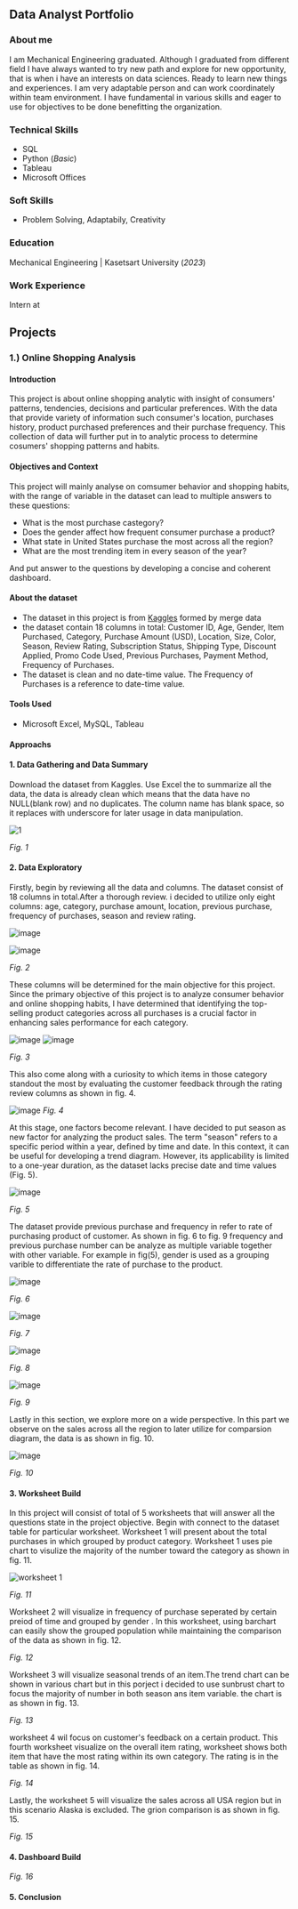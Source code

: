 ## Data Analyst Portfolio
### About me
I am Mechanical Engineering graduated. Although I graduated from different field I have always wanted to try new path and explore for new opportunity, that is when i have an interests on data sciences. Ready to learn new things and experiences. I am very adaptable person and can work coordinately within team environment. I have fundamental in various skills and eager to use for objectives to be done benefitting the organization.

### Technical Skills
- SQL
- Python (_Basic_)
- Tableau 
- Microsoft Offices 

### Soft Skills 
- Problem Solving, Adaptabily, Creativity

### Education
Mechanical Engineering | Kasetsart University (_2023_)

### Work Experience
Intern at 

## Projects 
### 1.) Online Shopping Analysis
#### Introduction
This project is about online shopping analytic with insight of consumers' patterns, tendencies, decisions and particular preferences. With the data that provide variety of information such consumer's location, purchases history, product purchased preferences and their purchase frequency. This collection of data will further put in to analytic process to determine cosumers' shopping patterns and habits.

#### Objectives and Context
This project will mainly analyse on comsumer behavior and shopping habits, with the range of variable in the dataset can lead to multiple answers to these questions:
- What is the most purchase castegory?
- Does the gender affect how frequent consumer purchase a product?
- What state in United States purchase the most across all the region?
- What are the most trending item in every season of the year?

And put answer to the questions by developing a concise and coherent dashboard.

#### About the dataset
- The dataset in this project is from [Kaggles](https://www.kaggle.com/datasets/zeesolver/consumer-behavior-and-shopping-habits-dataset) formed by merge data 
- the dataset contain 18 columns in total: Customer ID, Age, Gender, Item Purchased, Category, Purchase Amount (USD), Location, Size, Color, Season, Review Rating, Subscription Status, Shipping Type, Discount Applied,
  Promo Code Used, Previous Purchases, Payment Method, Frequency of Purchases.
- The dataset is clean and no date-time value. The Frequency of Purchases is a reference to date-time value.

#### Tools Used
- Microsoft Excel, MySQL, Tableau

#### Approachs

#### 1. Data Gathering and Data Summary
Download the dataset from Kaggles. Use Excel the to summarize all the data, the data is already clean which means that the data have no NULL(blank row) and no duplicates. The column name has blank space, so it replaces with underscore for later usage in data manipulation. 

![1](https://github.com/user-attachments/assets/bf01def0-d8ba-488d-9667-b467794f700b)

*Fig. 1*

#### 2. Data Exploratory 
Firstly, begin by reviewing all the data and columns. The dataset consist of 18 columns in total.After a thorough review. i decided to utilize only eight columns: age, category, purchase amount, location, previous purchase, frequency of purchases, season and review rating.

![image](https://github.com/user-attachments/assets/b444912d-25f8-4343-ad52-b48f6b11b919)

![image](https://github.com/user-attachments/assets/01fbf644-0de5-457d-8c96-e2ec912a042d) 

*Fig. 2*

These columns will be determined for the main objective for this project. Since the primary objective of this project is to analyze consumer behavior and online shopping habits, I have determined that identifying the top-selling product categories across all purchases is a crucial factor in enhancing sales performance for each category.

![image](https://github.com/user-attachments/assets/6067c789-f575-4bbc-88df-938bde27705d) ![image](https://github.com/user-attachments/assets/c8fd4a09-fd00-4d13-9707-c55f0e5d58cf)

*Fig. 3*

This also come along with a curiosity to which items in those category standout the most by evaluating the customer feedback through the rating review columns as shown in fig. 4.

![image](https://github.com/user-attachments/assets/ad83a317-a80c-4e67-9325-999142510e23)
*Fig. 4*


At this stage, one factors become relevant. I have decided to put season as new factor for analyzing the product sales.
The term "season" refers to a specific period within a year, defined by time and date. In this context, it can be useful for developing a trend diagram. However, its applicability is limited to a one-year duration, as the dataset lacks precise date and time values (Fig. 5).

![image](https://github.com/user-attachments/assets/89de2eba-a563-4c69-b009-9ddd55567de4)

*Fig. 5*

The dataset provide previous purchase and frequency in refer to rate of purchasing product of customer. As shown in fig. 6 to fig. 9 frequency and previous purchase number can be analyze as multiple variable together with other variable. For example in fig(5), gender is used as a grouping varible to differentiate the rate of purchase to the product.

![image](https://github.com/user-attachments/assets/7f2d9bcd-d3bb-43ab-bea4-c14e7a1b36bc)

*Fig. 6*

![image](https://github.com/user-attachments/assets/1c30fc5c-26cf-402b-93c0-176854240d8b)

*Fig. 7*

![image](https://github.com/user-attachments/assets/de49049e-d1f3-4e1c-af4d-193dd8ecc060)

*Fig. 8*

![image](https://github.com/user-attachments/assets/3994855a-e1d2-47af-bc32-599f7e9df8eb)

*Fig. 9*

Lastly in this section, we explore more on a wide perspective. In this part we observe on the sales across all the region to later utilize for comparsion diagram, the data is as shown in fig. 10. 

![image](https://github.com/user-attachments/assets/445f1241-5617-4afa-84ae-4982e0e24ef2)

*Fig. 10*

#### 3. Worksheet Build

In this project will consist of total of 5 worksheets that will answer all the questions state in the project objective. Begin with connect to the dataset table for particular worksheet. Worksheet 1 will present about the total purchases in which grouped by product category. Worksheet 1 uses pie chart to visulize the majority of the number toward the category as shown in fig. 11.

![worksheet 1 ](https://github.com/user-attachments/assets/6edd6beb-758a-4626-a84b-a784900bc505)

*Fig. 11*

Worksheet 2 will visualize in frequency of purchase seperated by certain preiod of time and grouped by gender . In this worksheet, using barchart can easily show the grouped population while maintaining the comparison of the data as shown in fig. 12.


*Fig. 12*

Worksheet 3 will visualize seasonal trends of an item.The trend chart can be shown in various chart but in this porject i decided to use sunbrust chart to focus the majority of number in both season ans item variable. the chart is as shown in fig. 13.

*Fig. 13*

worksheet 4 wil focus on customer's feedback on a certain product. This fourth worksheet visualize on the overall item rating, worksheet shows both item that have the most rating within its own category. The rating is in the table as shown in fig. 14.


*Fig. 14*

Lastly, the worksheet 5 will visualize the sales across all USA region but in this scenario Alaska is excluded. The grion comparison is as shown in fig. 15.


*Fig. 15*

#### 4. Dashboard Build



*Fig. 16*

#### 5. Conclusion

